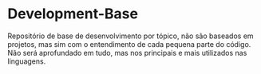 # Development-Base

Repositório de base de desenvolvimento por tópico, não são baseados em projetos, mas sim com o entendimento de cada pequena parte do código.
Não será aprofundado em tudo, mas nos principais e mais utilizados nas linguagens.
